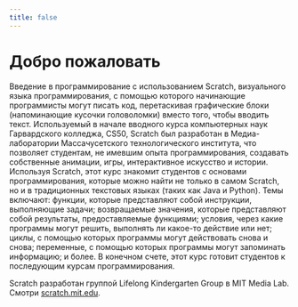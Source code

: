 ```yaml
---
title: false
---
```


# Добро пожаловать

Введение в программирование с использованием Scratch, визуального языка программирования, с помощью которого начинающие программисты могут писать код, перетаскивая графические блоки (напоминающие кусочки головоломки) вместо того, чтобы вводить текст. Используемый в начале вводного курса компьютерных наук Гарвардского колледжа, CS50, Scratch был разработан в Медиа-лаборатории Массачусетского технологического института, что позволяет студентам, не имевшим опыта программирования, создавать собственные анимации, игры, интерактивное искусство и истории. Используя Scratch, этот курс знакомит студентов с основами программирования, которые можно найти не только в самом Scratch, но и в традиционных текстовых языках (таких как Java и Python). Темы включают: функции, которые представляют собой инструкции, выполняющие задачи; возвращаемые значения, которые представляют собой результаты, предоставляемые функциями; условия, через какие программы могут решить, выполнять ли какое-то действие или нет; циклы, с помощью которых программы могут действовать снова и снова; переменные, с помощью которых программы могут запоминать информацию; и более. В конечном счете, этот курс готовит студентов к последующим курсам программирования.

Scratch разработан группой Lifelong Kindergarten Group в MIT Media Lab. Смотри [scratch.mit.edu](https://scratch.mit.edu/).
